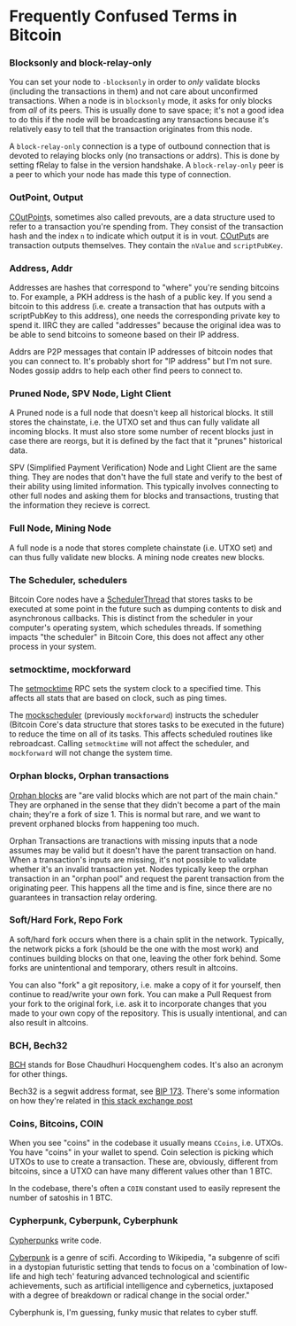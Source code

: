 # Frequently Confused Terms in Bitcoin

### Blocksonly and block-relay-only

You can set your node to `-blocksonly` in order to _only_ validate blocks (including the transactions in them) and not care about unconfirmed transactions.
When a node is in `blocksonly` mode, it asks for only blocks from _all_ of its peers.
This is usually done to save space; it's not a good idea to do this if the node will be broadcasting any transactions because it's relatively easy to tell that the transaction originates from this node.

A `block-relay-only` connection is a type of outbound connection that is devoted to relaying blocks only (no transactions or addrs).
This is done by setting fRelay to false in the version handshake.
A `block-relay-only` peer is a peer to which your node has made this type of connection.

### OutPoint, Output

[COutPoint](https://doxygen.bitcoincore.org/class_c_out_point.html)s, sometimes also called prevouts, are a data structure used to refer to a transaction you're spending from. They consist of the transaction hash and the index `n` to indicate which output it is in vout.
[COutPut](https://doxygen.bitcoincore.org/class_c_output.html)s are transaction outputs themselves. They contain the `nValue` and `scriptPubKey`.

### Address, Addr

Addresses are hashes that correspond to "where" you're sending bitcoins to.
For example, a PKH address is the hash of a public key.
If you send a bitcoin to this address (i.e. create a transaction that has outputs with a scriptPubKey to this address), one needs the corresponding private key to spend it.
IIRC they are called "addresses" because the original idea was to be able to send bitcoins to someone based on their IP address.

Addrs are P2P messages that contain IP addresses of bitcoin nodes that you can connect to.
It's probably short for "IP address" but I'm not sure.
Nodes gossip addrs to help each other find peers to connect to.

### Pruned Node, SPV Node, Light Client

A Pruned node is a full node that doesn't keep all historical blocks.
It still stores the chainstate, i.e. the UTXO set and thus can fully validate all incoming blocks.
It must also store some number of recent blocks just in case there are reorgs, but it is defined by the fact that it "prunes" historical data.

SPV (Simplified Payment Verification) Node and Light Client are the same thing.
They are nodes that don't have the full state and verify to the best of their ability using limited information.
This typically involves connecting to other full nodes and asking them for blocks and transactions, trusting that the information they recieve is correct.

### Full Node, Mining Node

A full node is a node that stores complete chainstate (i.e. UTXO set) and can thus fully validate new blocks.
A mining node creates new blocks.

### The Scheduler, schedulers

Bitcoin Core nodes have a [SchedulerThread](https://doxygen.bitcoincore.org/class_c_scheduler.html#a14d2800815da93577858ea078aed1fba) that stores tasks to be executed at some point in the future such as dumping contents to disk and asynchronous callbacks.
This is distinct from the scheduler in your computer's operating system, which schedules threads.
If something impacts "the scheduler" in Bitcoin Core, this does not affect any other process in your system.

### setmocktime, mockforward

The [setmocktime](https://github.com/bitcoin/bitcoin/blob/3b6d1b61d31674e033e821046baa95c66dedf623/src/rpc/misc.cpp#L360) RPC sets the system clock to a specified time.
This affects all stats that are based on clock, such as ping times.

The [mockscheduler](https://github.com/bitcoin/bitcoin/blob/3b6d1b61d31674e033e821046baa95c66dedf623/src/rpc/misc.cpp#L397) (previously `mockforward`) instructs the scheduler (Bitcoin Core's data structure that stores tasks to be executed in the future) to reduce the time on all of its tasks.
This affects scheduled routines like rebroadcast.
Calling `setmocktime` will not affect the scheduler, and `mockforward` will not change the system time.

### Orphan blocks, Orphan transactions

[Orphan blocks](https://bitcoin.stackexchange.com/questions/5859/what-are-orphaned-and-stale-blocks/) are "are valid blocks which are not part of the main chain."
They are orphaned in the sense that they didn't become a part of the main chain; they're a fork of size 1.
This is normal but rare, and we want to prevent orphaned blocks from happening too much.

Orphan Transactions are tranactions with missing inputs that a node assumes may be valid but it doesn't have the parent transaction on hand.
When a transaction's inputs are missing, it's not possible to validate whether it's an invalid transaction yet.
Nodes typically keep the orphan transaction in an "orphan pool" and request the parent transaction from the originating peer.
This happens all the time and is fine, since there are no guarantees in transaction relay ordering.

### Soft/Hard Fork, Repo Fork

A soft/hard fork occurs when there is a chain split in the network.
Typically, the network picks a fork (should be the one with the most work) and continues building blocks on that one, leaving the other fork behind.
Some forks are unintentional and temporary, others result in altcoins.

You can also "fork" a git repository, i.e. make a copy of it for yourself, then continue to read/write your own fork.
You can make a Pull Request from your fork to the original fork, i.e. ask it to incorporate changes that you made to your own copy of the repository.
This is usually intentional, and can also result in altcoins.

### BCH, Bech32

[BCH](https://en.wikipedia.org/wiki/BCH_code) stands for Bose Chaudhuri Hocquenghem codes. It's also an acronym for other things.

Bech32 is a segwit address format, see [BIP 173](https://github.com/bitcoin/bips/blob/master/bip-0173.mediawiki).
There's some information on how they're related in [this stack exchange post](https://bitcoin.stackexchange.com/questions/74573/how-is-bech32-based-on-bch-codes)

### Coins, Bitcoins, COIN

When you see "coins" in the codebase it usually means `CCoins`, i.e. UTXOs.
You have "coins" in your wallet to spend.
Coin selection is picking which UTXOs to use to create a transaction.
These are, obviously, different from bitcoins, since a UTXO can have many different values other than 1 BTC.

In the codebase, there's often a `COIN` constant used to easily represent the number of satoshis in 1 BTC.

### Cypherpunk, Cyberpunk, Cyberphunk

[Cypherpunks](https://www.activism.net/cypherpunk/manifesto.html) write code.

[Cyberpunk](https://en.wikipedia.org/wiki/Cyberpunk) is a genre of scifi. According to Wikipedia, "a subgenre of scifi in a dystopian futuristic setting that tends to focus on a 
'combination of low-life and high tech' featuring advanced technological and scientific achievements, 
such as artificial intelligence and cybernetics, juxtaposed with a degree of breakdown or radical change in the social order."

Cyberphunk is, I'm guessing, funky music that relates to cyber stuff.
